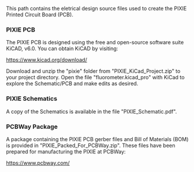 This path contains the eletrical design source files used to create the PIXIE Printed Circuit Board (PCB).

### PIXIE PCB
The PIXIE PCB is designed using the free and open-source software suite KiCAD, v6.0. You can obtain KiCAD by visiting:

https://www.kicad.org/download/

Download and unzip the "pixie" folder from "PIXIE_KiCad_Project.zip" to your project directory. Open the file "fluorometer.kicad_pro" with KiCad to explore the Schematic/PCB and make edits as desired.

### PIXIE Schematics
A copy of the Schematics is available in the file "PIXIE_Schematic.pdf".

### PCBWay Package
A package containing the PIXIE PCB gerber files and Bill of Materials (BOM) is provided in "PIXIE_Packed_For_PCBWay.zip". These files have been prepared for manufacturing the PIXIE at PCBWay:

https://www.pcbway.com/
